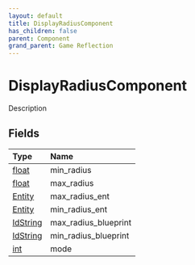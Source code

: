 ```yaml
---
layout: default
title: DisplayRadiusComponent
has_children: false
parent: Component
grand_parent: Game Reflection
---
```

# DisplayRadiusComponent
Description 

## Fields

| Type | Name |
|:----------|:--------------|
| [float](/riftbreaker-wiki/docs/game-reflection/components/float/) | min_radius |
| [float](/riftbreaker-wiki/docs/game-reflection/components/float/) | max_radius |
| [Entity](/riftbreaker-wiki/docs/game-reflection/classes/entity/) | max_radius_ent |
| [Entity](/riftbreaker-wiki/docs/game-reflection/classes/entity/) | min_radius_ent |
| [IdString](/riftbreaker-wiki/docs/game-reflection/components/id_string/) | max_radius_blueprint |
| [IdString](/riftbreaker-wiki/docs/game-reflection/components/id_string/) | min_radius_blueprint |
| [int](/riftbreaker-wiki/docs/game-reflection/enums/int/) | mode |

